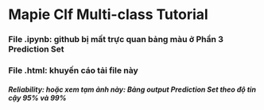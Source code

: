 # Mapie Clf Multi-class Tutorial 
### File .ipynb: github bị mất trực quan bảng màu ở Phần 3 Prediction Set
### File .html: khuyến cáo tải file này 
##### Reliability: hoặc xem tạm ảnh này: Bảng output Prediction Set theo độ tin cậy 95% và 99%

